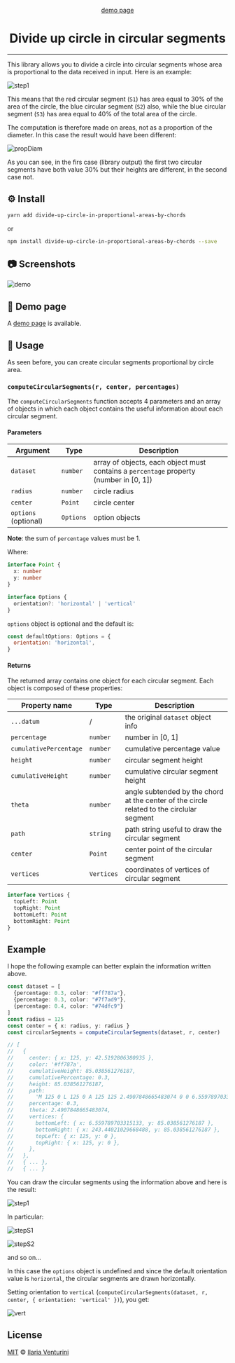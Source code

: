 <div align="center" style="text-align: center;">

[demo page](https://divide-up-circle-in-circular-segments.netlify.app/)
<h1>Divide up circle in circular segments</h1>

</div>

---

This library allows you to divide a circle into circular segments whose area is proportional to the data received in input.
Here is an example:

![step1](https://user-images.githubusercontent.com/44204353/90658274-ab216480-e243-11ea-867a-5e5837d32bd5.png)

This means that the red circular segment (`S1`) has area equal to 30% of the area of ​​the circle, the blue circular segment (`S2`) also, while the blue circular segment (`S3`) has area equal to 40% of the total area of ​​the circle.

The computation is therefore made on areas, not as a proportion of the diameter. In this case the result would have been different:

![propDiam](https://user-images.githubusercontent.com/44204353/90658272-aa88ce00-e243-11ea-9fc4-d4c481ffc77b.png)

As you can see, in the firs case (library output) the first two circular segments have both value 30% but their heights are different, in the second case not.

## ⚙️ Install

```bash
yarn add divide-up-circle-in-proportional-areas-by-chords
```

or

```bash
npm install divide-up-circle-in-proportional-areas-by-chords --save
```

## 📷 Screenshots

![demo](https://user-images.githubusercontent.com/44204353/90682534-627aa300-e265-11ea-9082-193a2c64b20b.gif)

## 🙈 Demo page

A [demo page](https://divide-up-circle-in-proportional-areas-by-chords.netlify.app/) is available.

## 🐝 Usage

As seen before, you can create circular segments proportional by circle area.

### `computeCircularSegments(r, center, percentages)`

The `computeCircularSegments` function accepts 4 parameters and an array of objects in which each object contains the useful information about each circular segment.

#### Parameters

| Argument             | Type      | Description                                                                            |
| -------------------- | --------- | -------------------------------------------------------------------------------------- |
| `dataset`            | `number`  | array of objects, each object must contains a `percentage` property (number in [0, 1]) |
| `radius`             | `number`  | circle radius                                                                          |
| `center`             | `Point`   | circle center                                                                          |
| `options` (optional) | `Options` | option objects                                                                         |

**Note**: the sum of `percentage` values must be 1.

Where:

```ts
interface Point {
  x: number
  y: number
}
```

```ts
interface Options {
  orientation?: 'horizontal' | 'vertical'
}
```

`options` object is optional and the default is:

```js
const defaultOptions: Options = {
  orientation: 'horizontal',
}
```

#### Returns

The returned array contains one object for each circular segment. Each object is composed of these properties:

| Property name          | Type       | Description                                                                               |
| ---------------------- | ---------- | ----------------------------------------------------------------------------------------- |
| `...datum`             | /          | the original `dataset` object info                                                        |
| `percentage`           | `number`   | number in [0, 1]                                                                          |
| `cumulativePercentage` | `number`   | cumulative percentage value                                                               |
| `height`               | `number`   | circular segment height                                                                   |
| `cumulativeHeight`     | `number`   | cumulative circular segment height                                                        |
| `theta`                | `number`   | angle subtended by the chord at the center of the circle related to the circlular segment |
| `path`                 | `string`   | path string useful to draw the circular segment                                           |
| `center`               | `Point`    | center point of the circular segment                                                      |
| `vertices`             | `Vertices` | coordinates of vertices of circular segment                                               |

```ts
interface Vertices {
  topLeft: Point
  topRight: Point
  bottomLeft: Point
  bottomRight: Point
}
```

## Example

I hope the following example can better explain the information written above.

```ts
const dataset = [
  {percentage: 0.3, color: "#ff787a"},
  {percentage: 0.3, color: "#7f7ad9"},
  {percentage: 0.4, color: "#74dfc9"}
]
const radius = 125
const center = { x: radius, y: radius }
const circularSegments = computeCircularSegments(dataset, r, center)

// [
//   {
//     center: { x: 125, y: 42.5192806380935 },
//     color: '#ff787a',
//     cumulativeHeight: 85.038561276187,
//     cumulativePercentage: 0.3,
//     height: 85.038561276187,
//     path:
//       'M 125 0 L 125 0 A 125 125 2.4907848665483074 0 0 6.559789703315133 85.038561276187 L 243.44021029668488 85.038561276187 A 125 125 2.4907848665483074 0 0 125 0',
//     percentage: 0.3,
//     theta: 2.4907848665483074,
//     vertices: {
//       bottomLeft: { x: 6.559789703315133, y: 85.038561276187 },
//       bottomRight: { x: 243.44021029668488, y: 85.038561276187 },
//       topLeft: { x: 125, y: 0 },
//       topRight: { x: 125, y: 0 },
//     },
//   },
//   { ... },
//   { ... }
```

You can draw the circular segments using the information above and here is the result:

![step1](https://user-images.githubusercontent.com/44204353/90658274-ab216480-e243-11ea-867a-5e5837d32bd5.png)

In particular:

![stepS1](https://user-images.githubusercontent.com/44204353/90669310-be3b3100-e251-11ea-84ee-3811e14cc0ec.png)

![stepS2](https://user-images.githubusercontent.com/44204353/90673110-8636ec80-e257-11ea-8c06-e508b629593e.png)

and so on...

In this case the `options` object is undefined and since the default orientation value is `horizontal`, the circular segments are drawn horizontally.

Setting orientation to `vertical` (`computeCircularSegments(dataset, r, center, { orientation: 'vertical' })`), you get:

![vert](https://user-images.githubusercontent.com/44204353/90673568-3c023b00-e258-11ea-9763-11d9933de66b.png)

## License

[MIT](https://github.com/ilariaventurini/divide-up-circle-in-proportional-areas-by-chords/blob/master/LICENSE) © [Ilaria
Venturini](https://github.com/ilariaventurini)

<!--
TODO:
- [ ]
-->

